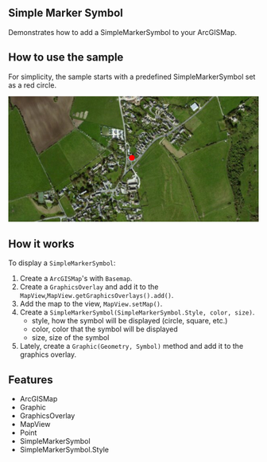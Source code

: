 <h2>Simple Marker Symbol</h2>

<p>Demonstrates how to add a SimpleMarkerSymbol to your ArcGISMap.</p>

<h2>How to use the sample</h2>

<p>For simplicity, the sample starts with a predefined SimpleMarkerSymbol set as a red circle.</p>

<p><img src="SimpleMarkerSymbol.png" alt="" title="" /></p>

<h2>How it works</h2>

<p>To display a <code>SimpleMarkerSymbol</code>:</p>

<ol>
    <li>Create a <code>ArcGISMap</code>'s with <code>Basemap</code>.</li>
    <li>Create a <code>GraphicsOverlay</code> and add it to the <code>MapView</code>,<code>MapView.getGraphicsOverlays().add()</code>.</li>
    <li>Add the map to the view, <code>MapView.setMap()</code>.  </li>
    <li>Create a <code>SimpleMarkerSymbol(SimpleMarkerSymbol.Style, color, size)</code>.
        <ul><li>style, how the symbol will be displayed (circle, square, etc.)</li>
            <li>color, color that the symbol will be displayed</li>
            <li>size, size of the symbol</li></ul></li>
    <li>Lately, create a <code>Graphic(Geometry, Symbol)</code> method and add it to the graphics overlay.</li>
</ol>

<h2>Features</h2>

<ul>
    <li>ArcGISMap</li>
    <li>Graphic</li>
    <li>GraphicsOverlay</li>
    <li>MapView</li>
    <li>Point</li>
    <li>SimpleMarkerSymbol</li>
    <li>SimpleMarkerSymbol.Style</li>
</ul>



